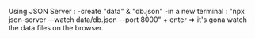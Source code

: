 Using JSON Server :
-create "data" & "db.json"
-in a new terminal : "npx json-server --watch data/db.json --port 8000" + enter => it's gona watch the data files on the browser.